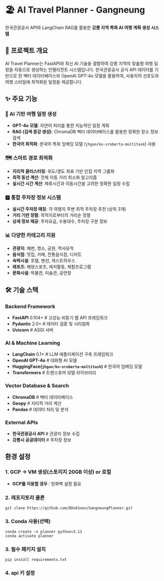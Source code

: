 # 🏖️ AI Travel Planner - Gangneung

한국관광공사 API와 LangChain RAG를 활용한 **강릉 지역 특화 AI 여행 계획 생성 시스템**

## 🎯 프로젝트 개요

AI Travel Planner는 FastAPI와 최신 AI 기술을 결합하여 강릉 지역의 맞춤형 여행 일정을 자동으로 생성하는 인텔리전트 시스템입니다. 한국관광공사 공식 API 데이터를 기반으로 한 벡터 데이터베이스와 OpenAI GPT-4o 모델을 활용하여, 사용자의 선호도와 여행 스타일에 최적화된 일정을 제공합니다.

## ✨ 주요 기능

### 🤖 AI 기반 여행 일정 생성
- **GPT-4o 모델**: 자연어 처리를 통한 지능적인 일정 계획
- **RAG (검색 증강 생성)**: ChromaDB 벡터 데이터베이스를 활용한 정확한 장소 정보 검색
- **한국어 최적화**: 한국어 특화 임베딩 모델 (`jhgan/ko-sroberta-multitask`) 사용

### 🗺️ 스마트 경로 최적화
- **지리적 클러스터링**: 위도/경도 좌표 기반 인접 지역 그룹화
- **최적 동선 계산**: 전체 이동 거리 최소화 알고리즘
- **실시간 시간 계산**: 체류시간과 이동시간을 고려한 정확한 일정 수립

### 🅿️ 통합 주차장 정보 시스템
- **실시간 주차장 매칭**: 각 여행지 주변 최적 주차장 추천 (상위 3개)
- **거리 기반 정렬**: 목적지로부터의 거리순 정렬
- **상세 정보 제공**: 주차요금, 수용대수, 주차장 구분 정보

### 📊 다양한 카테고리 지원
- **관광지**: 해변, 명소, 공원, 역사유적
- **음식점**: 맛집, 카페, 전통음식점, 디저트
- **숙박시설**: 호텔, 펜션, 게스트하우스
- **레포츠**: 해양스포츠, 레저활동, 체험프로그램
- **문화시설**: 박물관, 미술관, 공연장

## 🛠 기술 스택

### Backend Framework

- **FastAPI** 0.104+ # 고성능 비동기 웹 API 프레임워크
- **Pydantic** 2.0+ # 데이터 검증 및 시리얼화
- **Uvicorn** # ASGI 서버

### AI & Machine Learning

- **LangChain** 0.1+ # LLM 애플리케이션 구축 프레임워크
- **OpenAI GPT-4o** # 대화형 AI 모델
- **HuggingFace(`jhgan/ko-sroberta-multitask`)** # 한국어 임베딩 모델
- **Transformers** # 트랜스포머 모델 라이브러리

### Vector Database & Search

- **ChromaDB** # 벡터 데이터베이스
- **Geopy** # 지리적 거리 계산
- **Pandas** # 데이터 처리 및 분석

### External APIs

- **한국관광공사 API** # 관광지 정보 수집
- **강릉시 공공데이터** # 주차장 정보


## 환경 설정
### 1. GCP -> VM 생성(스토리지 20GB 이상) or 로컬 
- **GCP를 이용할 경우** : 방화벽 설정 필요
  
### 2. 레포지토리 클론

```
git clone https://github.com/DDukSoon/GangneungPlanner.git
```

### 3. Conda 사용(선택)

```
conda create -n planner python=3.11
conda activate planner
```

### 3. 필수 패키지 설치

```
pip install requirements.txt
```

### 4. api 키 설정



